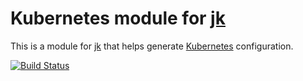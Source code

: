 # Kubernetes module for [jk][]

This is a module for [jk][] that helps generate [Kubernetes][] configuration.

[![Build Status](https://travis-ci.org/jkcfg/kubernetes.svg?branch=master)][build-status]

[jk]: https://github.com/jkcfg/jk
[Kubernetes]: https://kubernetes.io/
[build-status]: https://travis-ci.org/jkcfg/kubernetes
